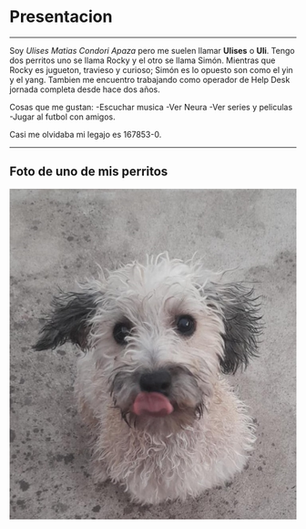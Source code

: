 # **Presentacion** 
___

Soy *Ulises Matias Condori Apaza* pero me suelen llamar **Ulises** o **Uli**. Tengo dos perritos uno se llama Rocky y el otro se llama Simón.  Mientras que Rocky es jugueton, travieso y curioso; Simón es lo opuesto son como el yin y el yang. Tambien me encuentro trabajando como operador de Help Desk jornada completa desde hace dos años.

Cosas que me gustan:
-Escuchar musica
-Ver Neura
-Ver series y peliculas 
-Jugar al futbol con amigos. 


Casi me olvidaba mi legajo es 167853-0.

___

## Foto de uno de mis perritos
![El Rocky](doggi.png)
